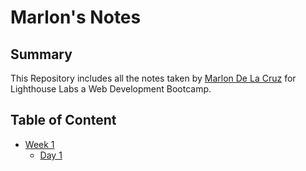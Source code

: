 # Marlon's Notes


## Summary

This Repository includes all the notes taken by [Marlon De La Cruz](https://github.com/marlondlc) for Lighthouse Labs a Web Development Bootcamp.


## Table of Content

* [Week 1](/Week_1)
  * [Day 1](/Week_1/Day_1)
